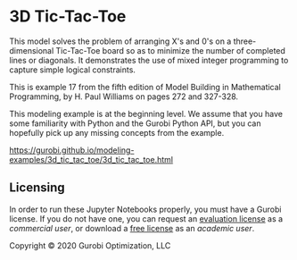 # 3D Tic-Tac-Toe

This model solves the problem of arranging  X's and 0's on a three-dimensional Tic-Tac-Toe board so as to minimize the 
number of completed lines or diagonals. It demonstrates the use of mixed integer programming to capture simple logical 
constraints.

This is example 17 from the fifth edition of Model Building in Mathematical Programming, by H. Paul Williams on pages 272 
and 327-328.

This modeling example is at the beginning level. We assume that you have some familiarity with Python and the Gurobi 
Python API, but you can hopefully pick up any missing concepts from the example.

https://gurobi.github.io/modeling-examples/3d_tic_tac_toe/3d_tic_tac_toe.html



## Licensing

In order to run these Jupyter Notebooks properly, you must have a Gurobi license. If you do not have one, you can request 
an [evaluation license](https://www.gurobi.com/downloads/request-an-evaluation-license/?utm_source=Github&utm_medium=website_JupyterME&utm_campaign=CommercialDataScience) 
as a *commercial user*, or download a [free license](https://www.gurobi.com/academia/academic-program-and-licenses/?utm_source=Github&utm_medium=website_JupyterME&utm_campaign=AcademicDataScience) as an *academic user*.

Copyright © 2020 Gurobi Optimization, LLC

